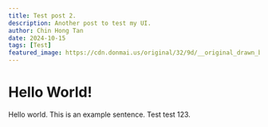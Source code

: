 ```yaml
---
title: Test post 2.
description: Another post to test my UI.
author: Chin Hong Tan
date: 2024-10-15
tags: [Test]
featured_image: https://cdn.donmai.us/original/32/9d/__original_drawn_by_l_l__329dc926abc714b0f69211c781546fa1.jpg
---
```


# Hello World!

Hello world. This is an example sentence. Test test 123.
